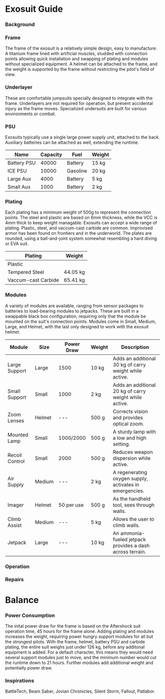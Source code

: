 # Exosuit Guide


### Background
### Frame
The frame of the exosuit is a relatively simple design, easy to manufacture.  A titanium frame lined with artificial muscles, studded with connection points allowing quick installation and swapping of plating and modules without specialized equipment. A helmet can be attached to the frame, and the weight is supported by the frame without restricting the pilot's field of view.
### Underlayer
These are comfortable jumpsuits specially designed to integrate with the frame.  Underlayers are not required for operation, but prevent accidental injury as the frame moves.  Specialized undersuits are built for various environments or combat.
### PSU
Exosuits typically use a single large power supply unit, attached to the back.  Auxiliary batteries can be attached as well, extending the runtime. 

| Name        | Capacity | Fuel    | Weight
| ---         | ---      | ---     | ---
| Battery PSU | 40000    | Battery | 15 kg
| ICE PSU     | 10000    | Gasoline| 20 kg
| Large Aux   | 4000     | Battery | 5 kg
| Small Aux   | 1000     | Battery | 2 kg


### Plating
Each plating has a minimum weight of 500g to represent the connection points.  The steel and plastic are based on 6mm thickness, while the VCC is 4mm thick to keep weight managable.  Exosuits can accept a wide range of plating.  Plastic, steel, and vaccum-cast carbide are common.  Improvised armor has been found on frontiers and in the underworld.  The plates are rounded, using a ball-and-joint system somewhat resembling a hard diving or EVA suit.

| Plating              | Weight   
| ---                  | ---
| Plastic              |
| Tempered Steel       | 44.05 kg
| Vaccum-cast Carbide  | 65.41 kg 
   
### Modules
A variety of modules are available, ranging from sensor packages to batteries to load-bearing modules to jetpacks.  These are built in a swappable black box configuration, requiring only that the module be mounted on the suit's connection points.  Modules come in Small, Medium, Large, and Helmet, with the last only designed to work with the exosuit helmet.

| Module         | Size   | Power Draw | Weight | Description
| ---            | ---    | ---        | ---    | ---
| Large Support  | Large  | 1500       | 10 kg  | Adds an additional 30 kg of carry weight while active.
| Small Support  | Small  | 1000       |  2 kg  | Adds an additional 20 kg of carry weight while active.
| Zoom Lenses    | Helmet | ---        | 500 g  | Corrects vision and provides optical zoom.
| Mounted Lamp   | Small  | 1000/2000  | 500 g  | A sturdy lamp with a low and high setting.
| Recoil Control | Small  | 2000       | 500 g  | Reduces weapon dispersion while active.
| Air Supply     | Medium | ---        |  2 kg  | A regenerating oxygen supply, activates in emergencies.
| Imager         | Helmet | 50 per use | 500 g  | As the handheld tool, sees through walls.
| Climb Assist   | Medium | ---        |  5 kg  | Allows the user to climb walls.
| Jetpack        | Large  | ---        | 10 kg  | An ammonia-fueled jetpack provides a dash across terrain.


### Operation
### Repairs

# Balance
### Power Consumption
The inital power draw for the frame is based on the Aftershock suit operation time, 45 hours for the frame alone.  Adding plating and modules increases the weight, requiring power hungry support modules for all but the strongest pilots.  With the frame, helmet, battery PSU and carbide plating, the entire suit weighs just under 126 kg, before any additonal equipment is added.  For a default character, this means they would need several support modules just to move, and the minimum number would cut the runtime down to 21 hours.  Further modules add additional weight and potentially power draw.

### Inspirations
BattleTech, Beam Saber, Jovian Chronicles, Silent Storm, Fallout, Patlabor.